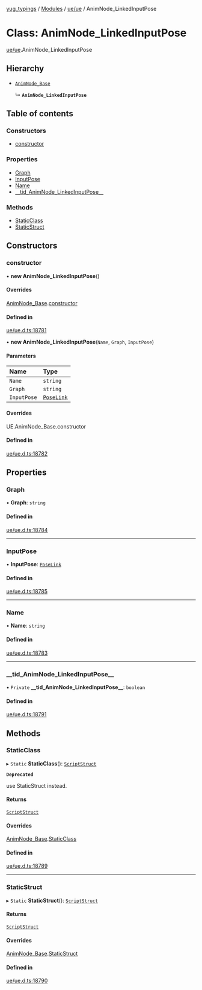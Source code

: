 [yug_typings](../README.md) / [Modules](../modules.md) / [ue/ue](../modules/ue_ue.md) / AnimNode\_LinkedInputPose

# Class: AnimNode\_LinkedInputPose

[ue/ue](../modules/ue_ue.md).AnimNode_LinkedInputPose

## Hierarchy

- [`AnimNode_Base`](ue_ue.AnimNode_Base.md)

  ↳ **`AnimNode_LinkedInputPose`**

## Table of contents

### Constructors

- [constructor](ue_ue.AnimNode_LinkedInputPose.md#constructor)

### Properties

- [Graph](ue_ue.AnimNode_LinkedInputPose.md#graph)
- [InputPose](ue_ue.AnimNode_LinkedInputPose.md#inputpose)
- [Name](ue_ue.AnimNode_LinkedInputPose.md#name)
- [\_\_tid\_AnimNode\_LinkedInputPose\_\_](ue_ue.AnimNode_LinkedInputPose.md#__tid_animnode_linkedinputpose__)

### Methods

- [StaticClass](ue_ue.AnimNode_LinkedInputPose.md#staticclass)
- [StaticStruct](ue_ue.AnimNode_LinkedInputPose.md#staticstruct)

## Constructors

### constructor

• **new AnimNode_LinkedInputPose**()

#### Overrides

[AnimNode_Base](ue_ue.AnimNode_Base.md).[constructor](ue_ue.AnimNode_Base.md#constructor)

#### Defined in

[ue/ue.d.ts:18781](https://github.com/YugMetaverse/yug_typings/blob/b7d9b19/ue/ue.d.ts#L18781)

• **new AnimNode_LinkedInputPose**(`Name`, `Graph`, `InputPose`)

#### Parameters

| Name | Type |
| :------ | :------ |
| `Name` | `string` |
| `Graph` | `string` |
| `InputPose` | [`PoseLink`](ue_ue.PoseLink.md) |

#### Overrides

UE.AnimNode\_Base.constructor

#### Defined in

[ue/ue.d.ts:18782](https://github.com/YugMetaverse/yug_typings/blob/b7d9b19/ue/ue.d.ts#L18782)

## Properties

### Graph

• **Graph**: `string`

#### Defined in

[ue/ue.d.ts:18784](https://github.com/YugMetaverse/yug_typings/blob/b7d9b19/ue/ue.d.ts#L18784)

___

### InputPose

• **InputPose**: [`PoseLink`](ue_ue.PoseLink.md)

#### Defined in

[ue/ue.d.ts:18785](https://github.com/YugMetaverse/yug_typings/blob/b7d9b19/ue/ue.d.ts#L18785)

___

### Name

• **Name**: `string`

#### Defined in

[ue/ue.d.ts:18783](https://github.com/YugMetaverse/yug_typings/blob/b7d9b19/ue/ue.d.ts#L18783)

___

### \_\_tid\_AnimNode\_LinkedInputPose\_\_

• `Private` **\_\_tid\_AnimNode\_LinkedInputPose\_\_**: `boolean`

#### Defined in

[ue/ue.d.ts:18791](https://github.com/YugMetaverse/yug_typings/blob/b7d9b19/ue/ue.d.ts#L18791)

## Methods

### StaticClass

▸ `Static` **StaticClass**(): [`ScriptStruct`](ue_ue.ScriptStruct.md)

**`Deprecated`**

use StaticStruct instead.

#### Returns

[`ScriptStruct`](ue_ue.ScriptStruct.md)

#### Overrides

[AnimNode_Base](ue_ue.AnimNode_Base.md).[StaticClass](ue_ue.AnimNode_Base.md#staticclass)

#### Defined in

[ue/ue.d.ts:18789](https://github.com/YugMetaverse/yug_typings/blob/b7d9b19/ue/ue.d.ts#L18789)

___

### StaticStruct

▸ `Static` **StaticStruct**(): [`ScriptStruct`](ue_ue.ScriptStruct.md)

#### Returns

[`ScriptStruct`](ue_ue.ScriptStruct.md)

#### Overrides

[AnimNode_Base](ue_ue.AnimNode_Base.md).[StaticStruct](ue_ue.AnimNode_Base.md#staticstruct)

#### Defined in

[ue/ue.d.ts:18790](https://github.com/YugMetaverse/yug_typings/blob/b7d9b19/ue/ue.d.ts#L18790)
